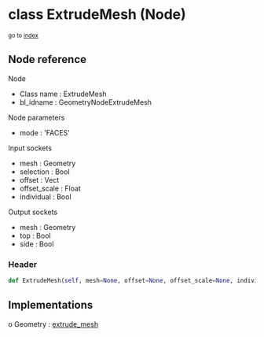 # class ExtrudeMesh (Node)

<sub>go to [index](/docs/index.md)</sub>

## Node reference

Node
 - Class name : ExtrudeMesh
 - bl_idname : GeometryNodeExtrudeMesh

Node parameters
 - mode : 'FACES'

Input sockets
 - mesh : Geometry
 - selection : Bool
 - offset : Vect
 - offset_scale : Float
 - individual : Bool

Output sockets
 - mesh : Geometry
 - top : Bool
 - side : Bool

### Header

``` python
def ExtrudeMesh(self, mesh=None, offset=None, offset_scale=None, individual=None, selection=None, mode='FACES', node_label=None, node_color=None):
```

## Implementations

o Geometry : [extrude_mesh](/docs/GeoNodes_classes/Geometry.md#extrude_mesh) 

